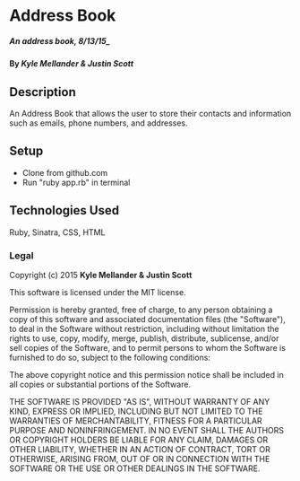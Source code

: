 # Address Book

##### An address book, 8/13/15_

#### By _Kyle Mellander & Justin Scott_

## Description

An Address Book that allows the user to store their contacts and information such as emails, phone numbers, and addresses.

## Setup

* Clone from github.com
* Run "ruby app.rb" in terminal

## Technologies Used

Ruby, Sinatra, CSS, HTML

### Legal


Copyright (c) 2015 **Kyle Mellander & Justin Scott**

This software is licensed under the MIT license.

Permission is hereby granted, free of charge, to any person obtaining a copy
of this software and associated documentation files (the "Software"), to deal
in the Software without restriction, including without limitation the rights
to use, copy, modify, merge, publish, distribute, sublicense, and/or sell
copies of the Software, and to permit persons to whom the Software is
furnished to do so, subject to the following conditions:

The above copyright notice and this permission notice shall be included in
all copies or substantial portions of the Software.

THE SOFTWARE IS PROVIDED "AS IS", WITHOUT WARRANTY OF ANY KIND, EXPRESS OR
IMPLIED, INCLUDING BUT NOT LIMITED TO THE WARRANTIES OF MERCHANTABILITY,
FITNESS FOR A PARTICULAR PURPOSE AND NONINFRINGEMENT. IN NO EVENT SHALL THE
AUTHORS OR COPYRIGHT HOLDERS BE LIABLE FOR ANY CLAIM, DAMAGES OR OTHER
LIABILITY, WHETHER IN AN ACTION OF CONTRACT, TORT OR OTHERWISE, ARISING FROM,
OUT OF OR IN CONNECTION WITH THE SOFTWARE OR THE USE OR OTHER DEALINGS IN
THE SOFTWARE.

